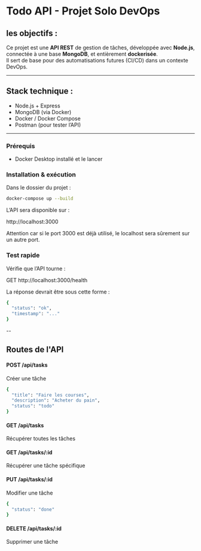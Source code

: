 # Todo API - Projet Solo DevOps

## les objectifs :

Ce projet est une **API REST** de gestion de tâches, développée avec **Node.js**, connectée à une base **MongoDB**, et entièrement **dockerisée**.  
Il sert de base pour des automatisations futures (CI/CD) dans un contexte DevOps.

---

## Stack technique :

- Node.js + Express
- MongoDB (via Docker)
- Docker / Docker Compose
- Postman (pour tester l’API)

---


### Prérequis

- Docker Desktop installé et le lancer

### Installation & exécution

Dans le dossier du projet :

```bash
docker-compose up --build
```

L’API sera disponible sur :

http://localhost:3000

Attention car si le port 3000 est déjà utilisé, le localhost sera sûrement sur un autre port.

### Test rapide
Vérifie que l’API tourne :

GET http://localhost:3000/health

La réponse devrait être sous cette forme :

```bash
{
  "status": "ok",
  "timestamp": "..."
}
```

--

## Routes de l'API

#### POST /api/tasks
Créer une tâche
```bash
{
  "title": "Faire les courses",
  "description": "Acheter du pain",
  "status": "todo"
}
```
#### GET /api/tasks
Récupérer toutes les tâches

#### GET /api/tasks/:id
Récupérer une tâche spécifique

#### PUT /api/tasks/:id
Modifier une tâche
```bash
{
  "status": "done"
}
```
#### DELETE /api/tasks/:id
Supprimer une tâche



